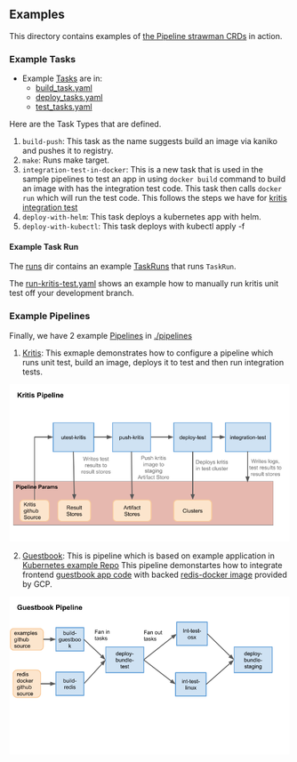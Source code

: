 ## Examples

This directory contains examples of [the Pipeline strawman CRDs](../README.md) in action.

### Example Tasks

* Example [Tasks](../README.md#task) are in:
  * [build_task.yaml](build_task.yaml) 
  * [deploy_tasks.yaml](deploy_tasks.yaml)
  * [test_tasks.yaml](test_tasks.yaml)

Here are the Task Types that are defined.

1. `build-push`: This task as the name suggests build an image via kaniko and pushes it to registry.
2. `make`:  Runs make target.
3. `integration-test-in-docker`: This is a new task that is used in the sample pipelines to test an app in using `docker build` command to build an image with has the integration test code.
This task then calls `docker run` which will run the test code. This follows the steps we have for [kritis integration test](https://github.com/grafeas/kritis/blob/4f83f99ca58751c28c0ec40016ed0bba5867d70f/Makefile#L152)
4. `deploy-with-helm`: This task deploys a kubernetes app with helm.
5. `deploy-with-kubectl`: This task deploys with kubectl apply -f <filename>

#### Example Task Run

The [runs](./runs/) dir contains an example [TaskRuns](../README.md#taskrun) that runs `TaskRun`.

The [run-kritis-test.yaml](./invocations/run-kritis-test.yaml) shows an example how to manually run kritis unit test off your development branch.

### Example Pipelines

Finally, we have 2 example [Pipelines](../README.md#pipeline) in [./pipelines](./pipelines)

1. [Kritis](.pipelines/kritis.yaml): This exmaple demonstrates how to configure a pipeline which runs  unit test, build an image, deploys it to test and then run integration tests.

![Pipeline Configuration](./pipelines/kritis-pipeline.png)

2. [Guestbook](./pipelines/guestbook.yaml): This is pipeline which is based on example application in [Kubernetes example Repo](https://github.com/kubernetes/examples/tree/master/guestbook)
This pipeline demonstartes how to integrate frontend [guestbook app code](https://github.com/kubernetes/examples/tree/master/guestbook-go) with backed [redis-docker image](https://github.com/GoogleCloudPlatform/redis-docker/tree/master/4) provided by GCP.

![Pipeline Configuration](./pipelines/guestbook-pipeline.png)

